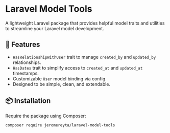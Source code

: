 # Laravel Model Tools

A lightweight Laravel package that provides helpful model traits and utilities to streamline your Laravel model development.

## 🚀 Features

- `HasRelationshipWithUser` trait to manage `created_by` and `updated_by` relationships.
- `HasDates` trait to simplify access to `created_at` and `updated_at` timestamps.
- Customizable `User` model binding via config.
- Designed to be simple, clean, and extendable.

## 📦 Installation

Require the package using Composer:

```bash
composer require jeromereyta/laravel-model-tools
